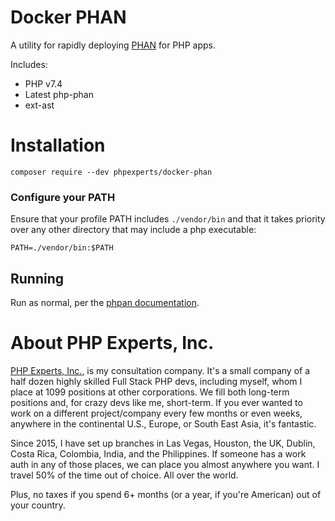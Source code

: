 # Docker PHAN

A utility for rapidly deploying [PHAN](https://github.com/phan/phan) for PHP apps.

Includes: 
 * PHP v7.4
 * Latest php-phan
 * ext-ast

# Installation

    composer require --dev phpexperts/docker-phan 

### Configure your PATH

Ensure that your profile PATH includes `./vendor/bin` and that it takes priority over any other directory that may include a php executable:

    PATH=./vendor/bin:$PATH

## Running

Run as normal, per the [phpan documentation](https://github.com/phan/phan).

# About PHP Experts, Inc.

[PHP Experts, Inc.](https://www.phpexperts.pro/), is my consultation company. It's a small company of a half dozen 
highly skilled Full Stack PHP devs, including myself, whom I place at 1099 positions at other corporations. We fill both 
long-term positions and, for crazy devs like me, short-term. If you ever wanted to work on a different project/company 
every few months or even weeks, anywhere in the continental U.S., Europe, or South East Asia, it's fantastic.  

Since 2015, I have set up branches in Las Vegas, Houston, the UK, Dublin, Costa Rica, Colombia, India, and the Philippines. 
If someone has a work auth in any of those places, we can place you almost anywhere you want. I travel 50% of the time 
out of choice. All over the world.

Plus, no taxes if you spend 6+ months (or a year, if you're American) out of your country. 
